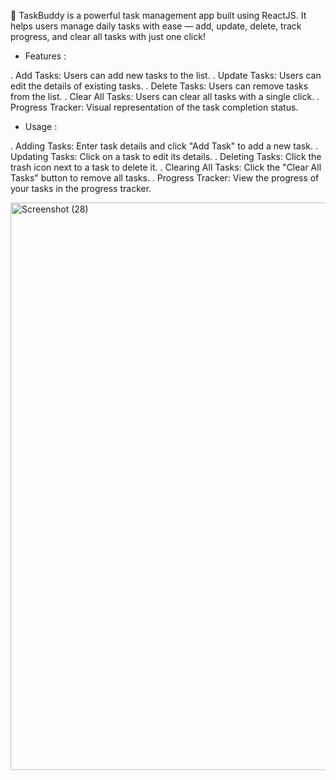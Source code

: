 🚀 TaskBuddy is a powerful task management app built using ReactJS. It helps users manage daily tasks with ease — add, update, delete, track progress, and clear all tasks with just one click!

* Features :

. Add Tasks: Users can add new tasks to the list.
. Update Tasks: Users can edit the details of existing tasks.
. Delete Tasks: Users can remove tasks from the list.
. Clear All Tasks: Users can clear all tasks with a single click.
. Progress Tracker: Visual representation of the task completion status.
  
* Usage :
  
. Adding Tasks: Enter task details and click "Add Task" to add a new task.
. Updating Tasks: Click on a task to edit its details.
. Deleting Tasks: Click the trash icon next to a task to delete it.
. Clearing All Tasks: Click the "Clear All Tasks" button to remove all tasks.
. Progress Tracker: View the progress of your tasks in the progress tracker.


<img width="1920" height="908" alt="Screenshot (28)" src="https://github.com/user-attachments/assets/445aab9e-ba4f-421b-92c5-46e10652b280" />

